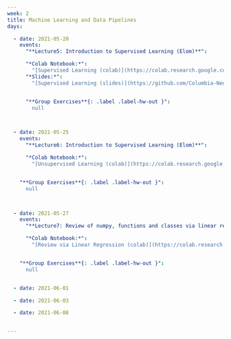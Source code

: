 ```yaml
---
week: 2
title: Machine Learning and Data Pipelines
days:

  - date: 2021-05-20
    events:
      "**Lecture5: Introduction to Supervised Learning (Elom)**":

      "*Colab Notebook:*":
        "[Supervised Learning (colab)](https://colab.research.google.com/github/Columbia-Neuropythonistas/PythonDataCourse2021/blob/main/Lecture5/Lecture5_SupervisedLearning.ipynb)"
      "*Slides:*":
        "[Supervised Learning (slides)](https://github.com/Columbia-Neuropythonistas/PythonDataCourse2021/blob/main/Lecture5/SupervisedLearning.pdf)"


      "**Group Exercises**{: .label .label-hw-out }":
        null



  - date: 2021-05-25
    events:
      "**Lecture6: Introduction to Supervised Learning (Elom)**":

      "*Colab Notebook:*":
        "[Unsupervised Learning (colab)](https://colab.research.google.com/github/Columbia-Neuropythonistas/PythonDataCourse2021/blob/main/Lecture6/Lecture6-Unsupervised.ipynb)"


    "**Group Exercises**{: .label .label-hw-out }":
      null



  - date: 2021-05-27
    events:
      "**Lecture7: Review of numpy, functions and classes via linear regression (Jacob)**":

      "*Colab Notebook:*":
        "[Review via Linear Regression (colab)](https://colab.research.google.com/github/Columbia-Neuropythonistas/PythonDataCourse2021/blob/main/Lecture7/lecture7_classes%2Bregression.ipynb)"


    "**Group Exercises**{: .label .label-hw-out }":
      null


  - date: 2021-06-01

  - date: 2021-06-03

  - date: 2021-06-08


---
```

